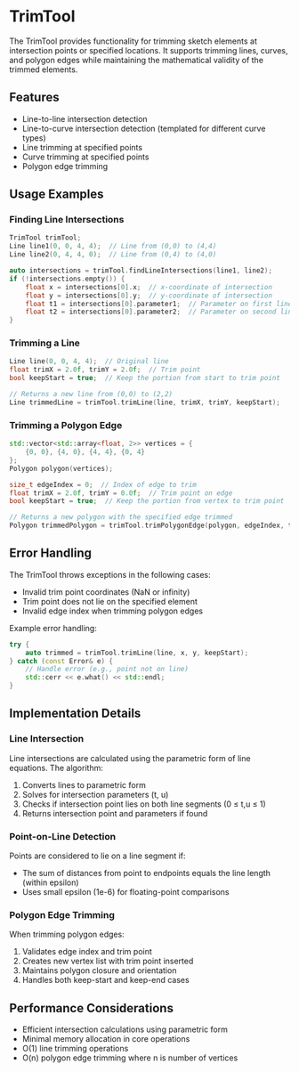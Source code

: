 # TrimTool

The TrimTool provides functionality for trimming sketch elements at intersection points or specified locations. It supports trimming lines, curves, and polygon edges while maintaining the mathematical validity of the trimmed elements.

## Features

- Line-to-line intersection detection
- Line-to-curve intersection detection (templated for different curve types)
- Line trimming at specified points
- Curve trimming at specified points
- Polygon edge trimming

## Usage Examples

### Finding Line Intersections

```cpp
TrimTool trimTool;
Line line1(0, 0, 4, 4);  // Line from (0,0) to (4,4)
Line line2(0, 4, 4, 0);  // Line from (0,4) to (4,0)

auto intersections = trimTool.findLineIntersections(line1, line2);
if (!intersections.empty()) {
    float x = intersections[0].x;  // x-coordinate of intersection
    float y = intersections[0].y;  // y-coordinate of intersection
    float t1 = intersections[0].parameter1;  // Parameter on first line (0-1)
    float t2 = intersections[0].parameter2;  // Parameter on second line (0-1)
}
```

### Trimming a Line

```cpp
Line line(0, 0, 4, 4);  // Original line
float trimX = 2.0f, trimY = 2.0f;  // Trim point
bool keepStart = true;  // Keep the portion from start to trim point

// Returns a new line from (0,0) to (2,2)
Line trimmedLine = trimTool.trimLine(line, trimX, trimY, keepStart);
```

### Trimming a Polygon Edge

```cpp
std::vector<std::array<float, 2>> vertices = {
    {0, 0}, {4, 0}, {4, 4}, {0, 4}
};
Polygon polygon(vertices);

size_t edgeIndex = 0;  // Index of edge to trim
float trimX = 2.0f, trimY = 0.0f;  // Trim point on edge
bool keepStart = true;  // Keep the portion from vertex to trim point

// Returns a new polygon with the specified edge trimmed
Polygon trimmedPolygon = trimTool.trimPolygonEdge(polygon, edgeIndex, trimX, trimY, keepStart);
```

## Error Handling

The TrimTool throws exceptions in the following cases:

- Invalid trim point coordinates (NaN or infinity)
- Trim point does not lie on the specified element
- Invalid edge index when trimming polygon edges

Example error handling:

```cpp
try {
    auto trimmed = trimTool.trimLine(line, x, y, keepStart);
} catch (const Error& e) {
    // Handle error (e.g., point not on line)
    std::cerr << e.what() << std::endl;
}
```

## Implementation Details

### Line Intersection

Line intersections are calculated using the parametric form of line equations. The algorithm:

1. Converts lines to parametric form
2. Solves for intersection parameters (t, u)
3. Checks if intersection point lies on both line segments (0 ≤ t,u ≤ 1)
4. Returns intersection point and parameters if found

### Point-on-Line Detection

Points are considered to lie on a line segment if:
- The sum of distances from point to endpoints equals the line length (within epsilon)
- Uses small epsilon (1e-6) for floating-point comparisons

### Polygon Edge Trimming

When trimming polygon edges:
1. Validates edge index and trim point
2. Creates new vertex list with trim point inserted
3. Maintains polygon closure and orientation
4. Handles both keep-start and keep-end cases

## Performance Considerations

- Efficient intersection calculations using parametric form
- Minimal memory allocation in core operations
- O(1) line trimming operations
- O(n) polygon edge trimming where n is number of vertices
